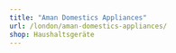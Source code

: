 ```yaml
---
title: "Aman Domestics Appliances"
url: /london/aman-domestics-appliances/
shop: Haushaltsgeräte
---
```

